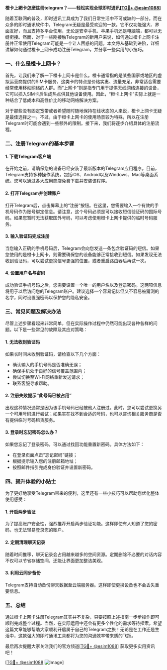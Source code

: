 **橙卡上網卡怎麽註冊telegram？——轻松实现全球即时通讯[[TG💪+ @esim1088](https://t.me/s/esim1088)]**

随着互联网的普及，即时通讯工具成为了我们日常生活中不可或缺的一部分。而在众多的即时通讯软件中，Telegram无疑是最受欢迎的一款。它不仅功能强大、界面友好，而且支持多平台使用，无论是安卓手机、苹果手机还是电脑端，都可以无缝衔接。然而，对于一些刚接触Telegram的新用户来说，如何通过橙卡上网卡注册并正常使用Telegram可能是一个让人困惑的问题。本文将从基础到进阶，详细讲解如何通过橙卡上网卡成功注册Telegram，并分享一些实用的小技巧。

### 一、什么是橙卡上网卡？

首先，让我们来了解一下橙卡上网卡是什么。橙卡通常指的是某些国家或地区的虚拟运营商提供的SIM卡服务，这类卡的特点是价格实惠、流量充足，非常适合需要经常使用移动网络的人群。而“上网卡”则是指专门用于提供无线网络连接的设备，它可以插入SIM卡后生成热点供其他设备使用。因此，“橙卡上网卡”实际上就是一种结合了低成本和高性价比的移动网络解决方案。

对于那些没有固定宽带或者希望随时随地保持在线状态的人来说，橙卡上网卡无疑是最佳选择之一。不过，由于橙卡上网卡的使用场景较为特殊，所以在注册Telegram时可能会遇到一些额外的限制。接下来，我们将逐步介绍具体的注册流程。

### 二、注册Telegram的基本步骤

#### 1. 下载Telegram客户端

在开始之前，请确保您的设备已经安装了最新版本的Telegram应用程序。目前，Telegram支持多种操作系统，包括iOS、Android以及Windows、Mac等桌面系统。您可以通过各大应用商店免费下载并安装该程序。

#### 2. 打开Telegram并创建账户

打开Telegram后，点击屏幕上的“注册”按钮。在这里，您需要输入一个有效的手机号码作为账号绑定信息。请注意，这个号码必须是可以接收短信验证码的国际号码。如果您暂时无法获取国外号码，可以考虑使用橙卡上网卡提供的临时号码服务。

#### 3. 输入验证码完成注册

当您输入正确的手机号码后，Telegram会向您发送一条包含验证码的短信。如果您使用的是橙卡上网卡，则需要确保您的设备能够正常接收到短信。如果发现无法收到验证码，可以尝试更换信号更强的位置，或者重启路由器后再试一次。

#### 4. 设置用户名与密码

成功验证手机号码之后，您需要设置一个唯一的用户名以及登录密码。这两项信息将用于以后访问您的Telegram账户。建议选择一个容易记忆但又不容易被猜测的名字，同时设置强密码以保护您的隐私安全。

### 三、常见问题及解决办法

尽管上述步骤看起来非常简单，但在实际操作过程中仍然可能出现各种各样的问题。以下是一些常见的故障及其应对策略：

#### 1. 无法收到验证码

如果长时间未收到验证码，请检查以下几个方面：
- 确认输入的手机号码是否准确无误；
- 确保手机处于良好的信号覆盖范围内；
- 尝试切换至Wi-Fi网络重新发送请求；
- 联系客服寻求帮助。

#### 2. 注册失败提示“此号码已被占用”

出现这种情况通常是因为该手机号码已经被他人注册过。此时，您可以尝试更换另一个可用号码进行尝试；如果实在找不到合适的号码，也可以咨询相关服务商是否有提供临时号码租赁服务。

#### 3. 登录时忘记密码怎么办？

如果您忘记了登录密码，可以通过找回功能重置新密码。具体方法如下：
- 在登录页面点击“忘记密码”链接；
- 根据提示输入您的注册邮箱地址；
- 按照邮件指引完成身份验证并设置新密码。

### 四、提升体验的小贴士

为了更好地享受Telegram带来的便利，这里还有一些小技巧可以帮助您优化整体使用感受：

#### 1. 开启两步验证

为了提高账户安全性，强烈推荐开启两步验证功能。这样即使有人知道了您的密码，也无法轻易登录您的账户。

#### 2. 定期清理聊天记录

随着时间推移，聊天记录会占用越来越多的空间资源。定期删除不必要的对话内容不仅可以节省存储空间，还能让界面更加整洁美观。

#### 3. 利用云同步备份

Telegram支持自动备份聊天数据至云端服务器。这样即使更换设备也不会丢失重要信息。

### 五、总结

通过橙卡上网卡注册Telegram其实并不复杂，只要按照上述指南一步步操作即可顺利完成整个过程。当然，在实际运用中还会有更多个性化的需求等待探索。希望这篇文章能够帮助大家顺利开启属于自己的Telegram之旅！无论是在工作还是生活中，这款强大的即时通讯工具都将为您的沟通效率带来质的飞跃。

最后再次提醒大家关注我们的官方频道[[TG💪+ @esim1088](https://t.me/s/esim1088)] 获取更多实用资讯吧！

[[TG💪+ @esim1088](https://t.me/s/esim1088) ![Image](https://i.postimg.cc/4NQfJmqS/Snipaste-2025-05-13-00-14-12.png)]